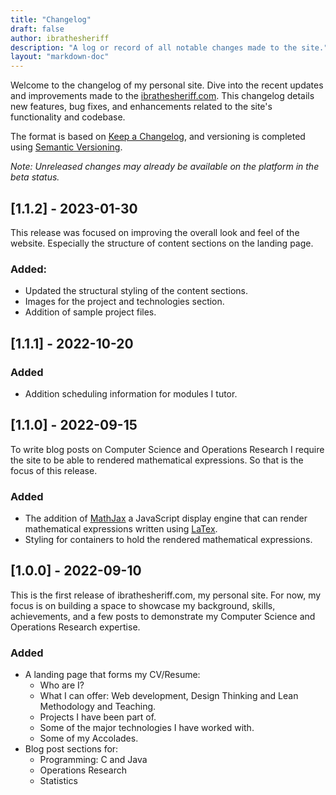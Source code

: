 ```yaml
---
title: "Changelog"
draft: false
author: ibrathesheriff
description: "A log or record of all notable changes made to the site."
layout: "markdown-doc"
---
```

Welcome to the changelog of my personal site. Dive into the recent updates and improvements made to the [ibrathesheriff.com](https://ibrathesheriff.com/). This changelog details new features, bug fixes, and enhancements related to the site's functionality and codebase.

The format is based on [Keep a Changelog](https://keepachangelog.com/en/1.1.0/), and versioning is completed using [Semantic Versioning](https://semver.org/spec/v2.0.0.html).

*Note: Unreleased changes may already be available on the platform in the beta status.*

## [1.1.2] - 2023-01-30
This release was focused on improving the overall look and feel of the website. Especially the structure of content sections on the landing page.

### Added:
+ Updated the structural styling of the content sections.
+ Images for the project and technologies section.
+ Addition of sample project files.

## [1.1.1] - 2022-10-20

### Added
+ Addition scheduling information for modules I tutor.

## [1.1.0] - 2022-09-15
To write blog posts on Computer Science and Operations Research I require the site to be able to rendered mathematical expressions. So that is the focus of this release.

### Added
+ The addition of [MathJax](https://www.mathjax.org/) a JavaScript display engine that can render mathematical expressions written using [LaTex](https://www.latex-project.org/).
+ Styling for containers to hold the rendered mathematical expressions.

## [1.0.0] - 2022-09-10
This is the first release of ibrathesheriff.com, my personal site. For now, my focus is on building a space to showcase my background, skills, achievements, and a few posts to demonstrate my Computer Science and Operations Research expertise.

### Added
+ A landing page that forms my CV/Resume:
    - Who are I?
    - What I can offer: Web development, Design Thinking and Lean Methodology and Teaching.
    - Projects I have been part of.
    - Some of the major technologies I have worked with.
    - Some of my Accolades.
+ Blog post sections for:
    - Programming: C and Java
    - Operations Research
    - Statistics